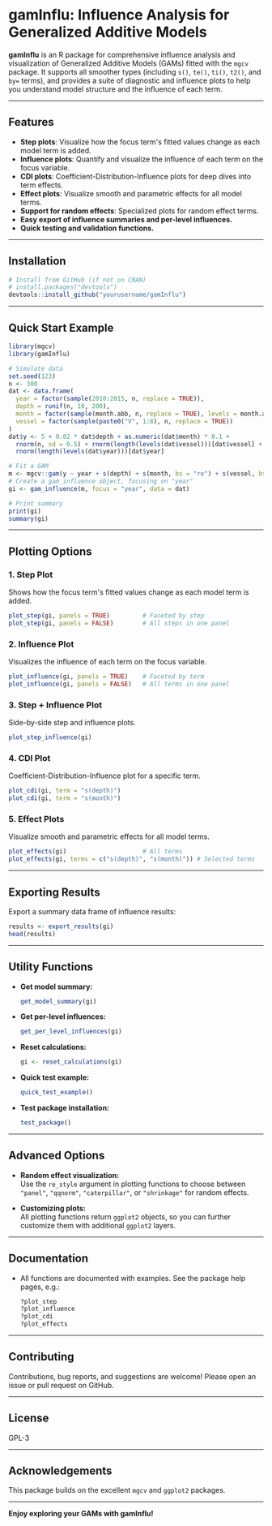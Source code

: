 # gamInflu: Influence Analysis for Generalized Additive Models

**gamInflu** is an R package for comprehensive influence analysis and visualization of Generalized Additive Models (GAMs) fitted with the `mgcv` package. It supports all smoother types (including `s()`, `te()`, `ti()`, `t2()`, and `by=` terms), and provides a suite of diagnostic and influence plots to help you understand model structure and the influence of each term.

---

## Features

- **Step plots**: Visualize how the focus term's fitted values change as each model term is added.
- **Influence plots**: Quantify and visualize the influence of each term on the focus variable.
- **CDI plots**: Coefficient-Distribution-Influence plots for deep dives into term effects.
- **Effect plots**: Visualize smooth and parametric effects for all model terms.
- **Support for random effects**: Specialized plots for random effect terms.
- **Easy export of influence summaries and per-level influences.**
- **Quick testing and validation functions.**

---

## Installation

```r
# Install from GitHub (if not on CRAN)
# install.packages("devtools")
devtools::install_github("yourusername/gamInflu")
```

---

## Quick Start Example

```r
library(mgcv)
library(gamInflu)

# Simulate data
set.seed(123)
n <- 300
dat <- data.frame(
  year = factor(sample(2010:2015, n, replace = TRUE)),
  depth = runif(n, 10, 200),
  month = factor(sample(month.abb, n, replace = TRUE), levels = month.abb),
  vessel = factor(sample(paste0("V", 1:8), n, replace = TRUE))
)
dat$y <- 5 + 0.02 * dat$depth + as.numeric(dat$month) * 0.1 +
  rnorm(n, sd = 0.5) + rnorm(length(levels(dat$vessel)))[dat$vessel] +
  rnorm(length(levels(dat$year)))[dat$year]

# Fit a GAM
m <- mgcv::gam(y ~ year + s(depth) + s(month, bs = "re") + s(vessel, bs = "re"), data = dat)
# Create a gam_influence object, focusing on "year"
gi <- gam_influence(m, focus = "year", data = dat)

# Print summary
print(gi)
summary(gi)
```

---

## Plotting Options

### 1. **Step Plot**
Shows how the focus term's fitted values change as each model term is added.

```r
plot_step(gi, panels = TRUE)         # Faceted by step
plot_step(gi, panels = FALSE)        # All steps in one panel
```

### 2. **Influence Plot**
Visualizes the influence of each term on the focus variable.

```r
plot_influence(gi, panels = TRUE)    # Faceted by term
plot_influence(gi, panels = FALSE)   # All terms in one panel
```

### 3. **Step + Influence Plot**
Side-by-side step and influence plots.

```r
plot_step_influence(gi)
```

### 4. **CDI Plot**
Coefficient-Distribution-Influence plot for a specific term.

```r
plot_cdi(gi, term = "s(depth)")
plot_cdi(gi, term = "s(month)")
```

### 5. **Effect Plots**
Visualize smooth and parametric effects for all model terms.

```r
plot_effects(gi)                     # All terms
plot_effects(gi, terms = c("s(depth)", "s(month)")) # Selected terms
```

---

## Exporting Results

Export a summary data frame of influence results:

```r
results <- export_results(gi)
head(results)
```

---

## Utility Functions

- **Get model summary:**  
  ```r
  get_model_summary(gi)
  ```
- **Get per-level influences:**  
  ```r
  get_per_level_influences(gi)
  ```
- **Reset calculations:**  
  ```r
  gi <- reset_calculations(gi)
  ```
- **Quick test example:**  
  ```r
  quick_test_example()
  ```
- **Test package installation:**  
  ```r
  test_package()
  ```

---

## Advanced Options

- **Random effect visualization:**  
  Use the `re_style` argument in plotting functions to choose between `"panel"`, `"qqnorm"`, `"caterpillar"`, or `"shrinkage"` for random effects.

- **Customizing plots:**  
  All plotting functions return `ggplot2` objects, so you can further customize them with additional `ggplot2` layers.

---

## Documentation

- All functions are documented with examples. See the package help pages, e.g.:
  ```r
  ?plot_step
  ?plot_influence
  ?plot_cdi
  ?plot_effects
  ```

---

## Contributing

Contributions, bug reports, and suggestions are welcome! Please open an issue or pull request on GitHub.

---

## License

GPL-3

---

## Acknowledgements

This package builds on the excellent `mgcv` and `ggplot2` packages.

---

**Enjoy exploring your GAMs with gamInflu!**